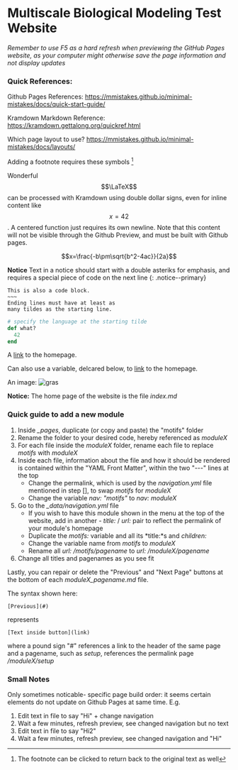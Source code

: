 # Multiscale Biological Modeling Test Website

*Remember to use F5 as a hard refresh when previewing the GitHub Pages website, as your computer might otherwise save the page information and not display updates* 

### Quick References: 

Github Pages References: https://mmistakes.github.io/minimal-mistakes/docs/quick-start-guide/

Kramdown Markdown Reference: https://kramdown.gettalong.org/quickref.html

Which page layout to use? https://mmistakes.github.io/minimal-mistakes/docs/layouts/

Adding a footnote requires these symbols [^1]

Wonderful $$\LaTeX$$ can be processed with Kramdown using double dollar signs, even for inline content like $$x=42$$. A centered function just requires its own newline. Note that this content will not be visible through the Github Preview, and must be built with Github pages.

$$x=\frac{-b\pm\sqrt{b^2-4ac}}{2a}$$

**Notice** Text in a notice should start with a double asteriks for emphasis, and requires a special piece of code on the next line 
{: .notice--primary}

~~~~~~
This is also a code block.
~~~
Ending lines must have at least as
many tildes as the starting line.
~~~~~~~~~~~~

~~~ ruby
# specify the language at the starting tilde
def what?
  42
end
~~~

A [link](http://kramdown.gettalong.org "hp")
to the homepage.

Can also use a variable, delcared below, to [link][kramdown hp]
to the homepage.

[kramdown hp]: http://kramdown.gettalong.org "hp"

An image: ![gras](assets/images/bio-photo.jpg)

[^1]: The footnote can be clicked to return back to the original text as well

**Notice:** The home page of the website is the file *index.md*

### Quick guide to add a new module

1. Inside *_pages*, duplicate (or copy and paste) the "motifs" folder
2. Rename the folder to your desired code, hereby referenced as *moduleX*
3. For each file inside the *moduleX* folder, rename each file to replace *motifs* with *moduleX*
4. Inside each file, information about the file and how it should be rendered is contained within the "YAML Front Matter", within the two "---" lines at the top
    * Change the permalink, which is used by the *navigation.yml* file mentioned in step [], to swap *motifs* for *moduleX*
    * Change the variable *nav: "motifs"* to *nav: moduleX*
5. Go to the *_data/navigation.yml* file
    * If you wish to have this module shown in the menu at the top of the website, add in another *- title:* / *url:* pair to reflect the permalink of your module's homepage
    * Duplicate the *motifs:* variable and all its *title:*s and *children:*
    * Change the variable name from *motifs* to *moduleX*
    * Rename all *url: /motifs/pagename* to *url: /moduleX/pagename*
6. Change all titles and pagenames as you see fit

Lastly, you can repair or delete the "Previous" and "Next Page" buttons at the bottom of each *moduleX_pagename.md* file.   

The syntax shown here: 
~~~
[Previous](#)
~~~
represents 
~~~
[Text inside button](link)
~~~
where a pound sign "#" references a link to the header of the same page and a pagename, such as *setup*, references the permalink page */moduleX/setup*

### Small Notes

Only sometimes noticable- specific page build order: it seems certain elements do not update on Github Pages at same time. E.g.
  1. Edit text in file to say "Hi" + change navigation
  2. Wait a few minutes, refresh preview, see changed navigation but no text
  3. Edit text in file to say "Hi2"
  4. Wait a few minutes, refresh preview, see changed navigation and "Hi"


